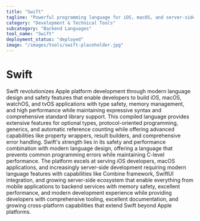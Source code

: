 ```yaml
---
title: "Swift"
tagline: "Powerful programming language for iOS, macOS, and server-side development"
category: "Development & Technical Tools"
subcategory: "Backend Languages"
tool_name: "Swift"
deployment_status: "deployed"
image: "/images/tools/swift-placeholder.jpg"
---
```


# Swift

Swift revolutionizes Apple platform development through modern language design and safety features that enable developers to build iOS, macOS, watchOS, and tvOS applications with type safety, memory management, and high performance while maintaining expressive syntax and comprehensive standard library support. This compiled language provides extensive features for optional types, protocol-oriented programming, generics, and automatic reference counting while offering advanced capabilities like property wrappers, result builders, and comprehensive error handling. Swift's strength lies in its safety and performance combination with modern language design, offering a language that prevents common programming errors while maintaining C-level performance. The platform excels at serving iOS developers, macOS applications, and increasingly server-side development requiring modern language features with capabilities like Combine framework, SwiftUI integration, and growing server-side ecosystem that enable everything from mobile applications to backend services with memory safety, excellent performance, and modern development experience while providing developers with comprehensive tooling, excellent documentation, and growing cross-platform capabilities that extend Swift beyond Apple platforms.